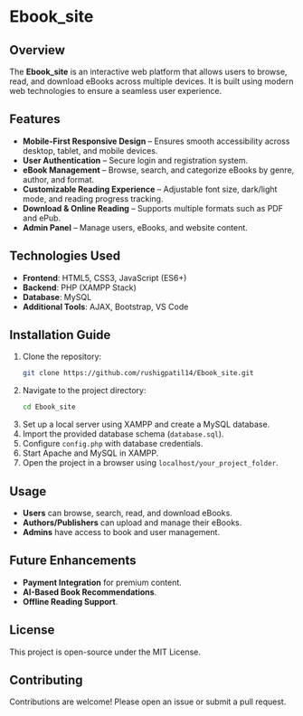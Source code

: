 # Ebook_site

## Overview
The **Ebook_site** is an interactive web platform that allows users to browse, read, and download eBooks across multiple devices. It is built using modern web technologies to ensure a seamless user experience.

## Features
- **Mobile-First Responsive Design** – Ensures smooth accessibility across desktop, tablet, and mobile devices.
- **User Authentication** – Secure login and registration system.
- **eBook Management** – Browse, search, and categorize eBooks by genre, author, and format.
- **Customizable Reading Experience** – Adjustable font size, dark/light mode, and reading progress tracking.
- **Download & Online Reading** – Supports multiple formats such as PDF and ePub.
- **Admin Panel** – Manage users, eBooks, and website content.

## Technologies Used
- **Frontend**: HTML5, CSS3, JavaScript (ES6+)
- **Backend**: PHP (XAMPP Stack)
- **Database**: MySQL
- **Additional Tools**: AJAX, Bootstrap, VS Code

## Installation Guide
1. Clone the repository:
   ```sh
   git clone https://github.com/rushigpatil14/Ebook_site.git
   ```
2. Navigate to the project directory:
   ```sh
   cd Ebook_site
   ```
3. Set up a local server using XAMPP and create a MySQL database.
4. Import the provided database schema (`database.sql`).
5. Configure `config.php` with database credentials.
6. Start Apache and MySQL in XAMPP.
7. Open the project in a browser using `localhost/your_project_folder`.

## Usage
- **Users** can browse, search, read, and download eBooks.
- **Authors/Publishers** can upload and manage their eBooks.
- **Admins** have access to book and user management.

## Future Enhancements
- **Payment Integration** for premium content.
- **AI-Based Book Recommendations**.
- **Offline Reading Support**.

## License
This project is open-source under the MIT License.

## Contributing
Contributions are welcome! Please open an issue or submit a pull request.


